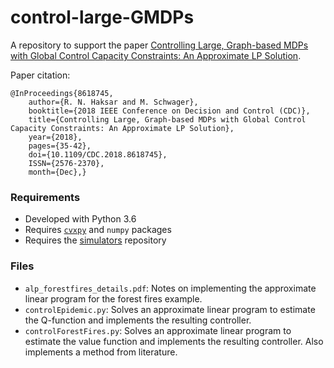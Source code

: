 # control-large-GMDPs

A repository to support the paper [Controlling Large, Graph-based MDPs with Global Control Capacity Constraints: An Approximate LP Solution](https://msl.stanford.edu/sites/g/files/sbiybj8446/f/haksar_cdc2018.pdf).

Paper citation:
```
@InProceedings{8618745, 
    author={R. N. Haksar and M. Schwager}, 
    booktitle={2018 IEEE Conference on Decision and Control (CDC)}, 
    title={Controlling Large, Graph-based MDPs with Global Control Capacity Constraints: An Approximate LP Solution}, 
    year={2018}, 
    pages={35-42}, 
    doi={10.1109/CDC.2018.8618745}, 
    ISSN={2576-2370}, 
    month={Dec},}
```

### Requirements
- Developed with Python 3.6
- Requires [`cvxpy`](https://www.cvxpy.org/) and `numpy` packages
- Requires the [simulators](https://github.com/rhaksar/simulators) repository 

### Files
- `alp_forestfires_details.pdf`: Notes on implementing the approximate linear program for the forest fires example. 
- `controlEpidemic.py`: Solves an approximate linear program to estimate the Q-function and implements the resulting controller.
- `controlForestFires.py`: Solves an approximate linear program to estimate the value function and implements the resulting controller. Also implements a method from literature. 
